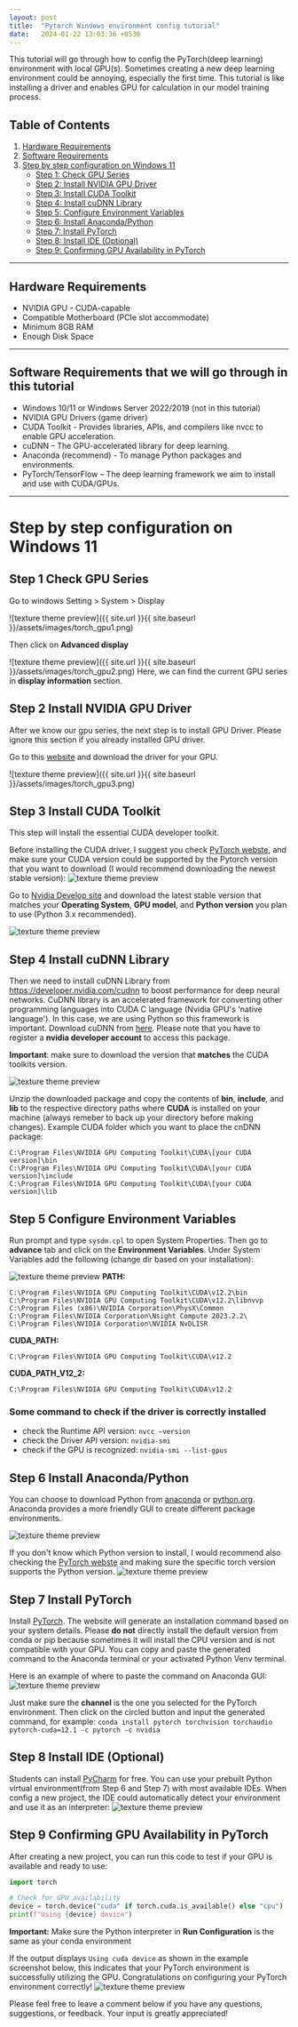 ```yaml
---
layout: post
title:  "Pytorch Windows environment config tutorial"
date:   2024-01-22 13:03:36 +0530
---
```

This tutorial will go through how to config the PyTorch(deep learning) environment with local GPU(s). Sometimes creating a new deep learning environment could be annoying, especially the first time. This tutorial is like installing a driver and enables GPU for calculation in our model training process. 

## Table of Contents
1. [Hardware Requirements](#hardware-requirements)
2. [Software Requirements](#software-requirements)
3. [Step by step configuration on Windows 11](#step-by-step-configuration-on-windows-11)
   - [Step 1: Check GPU Series](#step-1-check-gpu-series)
   - [Step 2: Install NVIDIA GPU Driver](#step-2-install-nvidia-gpu-driver)
   - [Step 3: Install CUDA Toolkit](#step-3-install-cuda-toolkit)
   - [Step 4: Install cuDNN Library](#step-4-install-cudnn-library)
   - [Step 5: Configure Environment Variables](#step-5-configure-environment-variables)
   - [Step 6: Install Anaconda/Python](#step-6-install-anaconda-python)
   - [Step 7: Install PyTorch](#step-7-install-pytorch)
   - [Step 8: Install IDE (Optional)](#step-8-install-ide-optional)
   - [Step 9: Confirming GPU Availability in PyTorch](#step-9-confirming-gpu-availability-in-pytorch)

---
## Hardware Requirements 
* NVIDIA GPU - CUDA-capable
* Compatible Motherboard (PCIe slot accommodate)
* Minimum 8GB RAM
* Enough Disk Space

---
## Software Requirements that we will go through in this tutorial
* Windows 10/11 or Windows Server 2022/2019 (not in this tutorial)
* NVIDIA GPU Drivers (game driver)
* CUDA Toolkit - Provides libraries, APIs, and compilers like nvcc to enable GPU acceleration.
* cuDNN – The GPU-accelerated library for deep learning.
* Anaconda (recommend) - To manage Python packages and environments.
* PyTorch/TensorFlow – The deep learning framework we aim to install and use with CUDA/GPUs.

---

# Step by step configuration on Windows 11

## Step 1 Check GPU Series 
Go to windows Setting > System > Display

![texture theme preview]({{ site.url }}{{ site.baseurl }}/assets/images/torch_gpu1.png)

Then click on **Advanced display**

![texture theme preview]({{ site.url }}{{ site.baseurl }}/assets/images/torch_gpu2.png)
Here, we can find the current GPU series in **display information** section.

## Step 2 Install NVIDIA GPU Driver

After we know our gpu series, the next step is to install GPU Driver. Please ignore this section if you already installed GPU driver.

Go to this [website](https://www.nvidia.com/download/index.aspx) and download the driver for your GPU.

![texture theme preview]({{ site.url }}{{ site.baseurl }}/assets/images/torch_gpu3.png)

## Step 3 Install CUDA Toolkit
This step will install the essential CUDA developer toolkit. 

Before installing the CUDA driver, I suggest you check [PyTorch webste](https://pytorch.org/get-started/locally/), and make sure your CUDA version could be supported by the Pytorch version that you want to download (I would recommend downloading the newest stable version):
![texture theme preview](/blog/assets/images/torch_gpu9.png)

Go to [Nvidia Develop site](https://developer.nvidia.com/cuda-toolkit-archive) and download the latest stable version that matches your **Operating System**, **GPU model**, and **Python version** you plan to use (Python 3.x recommended).

![texture theme preview](../assets/images/torch_gpu4.png)

## Step 4 Install cuDNN Library

Then we need to install cuDNN Library from https://developer.nvidia.com/cudnn to boost performance for deep neural networks. CuDNN library is an accelerated framework for converting other programming languages into CUDA C language (Nvidia GPU's 'native language'). In this case, we are using Python so this framework is important. Download cuDNN from [here](https://developer.nvidia.com/cudnn). Please note that you have to register a **nvidia developer account** to access this package.

**Important**: make sure to download the version that **matches** the CUDA toolkits version.

![texture theme preview](../assets/images/torch_gpu6.png)


Unzip the downloaded package and copy the contents of **bin**, **include**, and **lib** to the respective directory paths where **CUDA** is installed on your machine (always remeber to back up your directory before making changes). Example CUDA folder which you want to place the cnDNN package:

```
C:\Program Files\NVIDIA GPU Computing Toolkit\CUDA\[your CUDA version]\bin
C:\Program Files\NVIDIA GPU Computing Toolkit\CUDA\[your CUDA version]\include
C:\Program Files\NVIDIA GPU Computing Toolkit\CUDA\[your CUDA version]\lib
```

## Step 5 Configure Environment Variables
Run prompt and type ```sysdm.cpl``` to open System Properties. Then go to **advance** tab and click on the **Environment Variables**. Under System Variables add the following (change dir based on your installation):

![texture theme preview](../assets/images/torch_gpu7.png)
**PATH:**

```
C:\Program Files\NVIDIA GPU Computing Toolkit\CUDA\v12.2\bin
C:\Program Files\NVIDIA GPU Computing Toolkit\CUDA\v12.2\libnvvp
C:\Program Files (x86)\NVIDIA Corporation\PhysX\Common
C:\Program Files\NVIDIA Corporation\Nsight Compute 2023.2.2\
C:\Program Files\NVIDIA Corporation\NVIDIA NvDLISR
```
**CUDA_PATH:**

```
C:\Program Files\NVIDIA GPU Computing Toolkit\CUDA\v12.2
```
**CUDA\_PATH\_V12\_2:**

```
C:\Program Files\NVIDIA GPU Computing Toolkit\CUDA\v12.2
```

### Some command to check if the driver is correctly installed
* check the Runtime API version: `nvcc –version`
* check the Driver API version: `nvidia-smi`
* check if the GPU is recognized: `nvidia-smi --list-gpus`

## Step 6 Install Anaconda/Python
You can choose to download Python from [anaconda](https://www.anaconda.com/download) or [python.org](https://www.python.org/). Anaconda provides a more friendly GUI to create different package environments. 

![texture theme preview](../assets/images/torch_gpu8.png)

If you don't know which Python version to install, I would recommend also checking the [PyTorch webste](https://pytorch.org/get-started/locally/) and making sure the specific torch version supports the Python version.
![texture theme preview](../assets/images/torch_gpu9.png)

## Step 7 Install PyTorch
Install [PyTorch](https://pytorch.org/get-started/locally/).
The website will generate an installation command based on your system details. Please **do not** directly install the default version from conda or pip because sometimes it will install the CPU version and is not compatible with your GPU.
You can copy and paste the generated command to the Anaconda terminal or your activated Python Venv terminal.

Here is an example of where to paste the command on Anaconda GUI:
![texture theme preview](../assets/images/torch_gpu10.png)

Just make sure the **channel** is the one you selected for the PyTorch environment. Then click on the circled button and input the generated command, for example: `conda install pytorch torchvision torchaudio pytorch-cuda=12.1 -c pytorch -c nvidia`

## Step 8 Install IDE (Optional)

Students can install [PyCharm](https://www.jetbrains.com/pycharm/
) for free. You can use your prebuilt Python virtual environment(from Step 6 and Step 7) with most available IDEs. When config a new project, the IDE could automatically detect your environment and use it as an interpreter: 
![texture theme preview](../assets/images/torch_gpu11.png)

## Step 9 Confirming GPU Availability in PyTorch
After creating a new project, you can run this code to test if your GPU is available and ready to use:

```python
import torch

# Check for GPU availability
device = torch.device("cuda" if torch.cuda.is_available() else "cpu")
print(f"Using {device} device")
```
**Important:** Make sure the Python interpreter in **Run Configuration** is the same as your conda environment  

If the output displays `Using cuda device` as shown in the example screenshot below, this indicates that your PyTorch environment is successfully utilizing the GPU. Congratulations on configuring your PyTorch environment correctly!
![texture theme preview](../assets/images/torch_gpu12.png)


Please feel free to leave a comment below if you have any questions, suggestions, or feedback. Your input is greatly appreciated!
